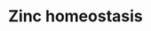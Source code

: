 ---
annotations:
- id: PW:0000355
  parent: regulatory pathway
  type: Pathway Ontology
  value: homeostasis pathway
authors:
- GIOVANNA VALENTI
- Trovato angela
- Egonw
- Khanspers
- Mkutmon
- MaintBot
citedin:
- link: PMC7817261
description: Zinc is a transition metal and catalytic cofactor involved in many biological
  processes such as proliferation, development and differentiation, regulation of
  DNA synthesis, genomic stability, cell activation, RNA transcription, immune function.
  Zinc homeostasis in cells is ensured by various protein families including zinc
  transporters, zinc-binding proteins (Metallothioneins, MTs), transcription factors
  (MTF1-2). ZnT (1-10) transporters are responsible of zinc efflux and are assigned
  to the SLC30A family while ZIP (1-14) transporters are responsible for the influx
  of zinc into the cytoplasm and are assigned to the SLC39A family. Zn2+ enters into
  the cell by the ZIP transporters, and once inside the cell is available to bind
  metalloproteins (MT) which deliver to ZnT, or the zinc can bind to directly ZnTs
  and then deliver in the organelles / vesicles or lead outside the cell. Elevated
  zinc levels have been reported in different tumour tissue, such as breast and lung
  cancer
last-edited: 2022-01-27
ndex: daa280a6-8b66-11eb-9e72-0ac135e8bacf
organisms:
- Homo sapiens
redirect_from:
- /index.php/Pathway:WP3529
- /instance/WP3529
- /instance/WP3529_rr120882
revision: r120882
schema-jsonld:
- '@context': https://schema.org/
  '@id': https://wikipathways.github.io/pathways/WP3529.html
  '@type': Dataset
  creator:
    '@type': Organization
    name: WikiPathways
  description: Zinc is a transition metal and catalytic cofactor involved in many
    biological processes such as proliferation, development and differentiation, regulation
    of DNA synthesis, genomic stability, cell activation, RNA transcription, immune
    function. Zinc homeostasis in cells is ensured by various protein families including
    zinc transporters, zinc-binding proteins (Metallothioneins, MTs), transcription
    factors (MTF1-2). ZnT (1-10) transporters are responsible of zinc efflux and are
    assigned to the SLC30A family while ZIP (1-14) transporters are responsible for
    the influx of zinc into the cytoplasm and are assigned to the SLC39A family. Zn2+
    enters into the cell by the ZIP transporters, and once inside the cell is available
    to bind metalloproteins (MT) which deliver to ZnT, or the zinc can bind to directly
    ZnTs and then deliver in the organelles / vesicles or lead outside the cell. Elevated
    zinc levels have been reported in different tumour tissue, such as breast and
    lung cancer
  keywords:
  - MT1A
  - MT1B
  - MT1E
  - MT1F
  - MT1G
  - MT1H
  - MT1L
  - MT1M
  - MT1X
  - MT2A
  - MT3
  - MT4
  - MTF1
  - SLC30A1
  - SLC30A10
  - SLC30A2
  - SLC30A3
  - SLC30A4
  - SLC30A5
  - SLC30A6
  - SLC30A7
  - SLC30A8
  - SLC30A9
  - SLC39A1
  - SLC39A10
  - SLC39A11
  - SLC39A12
  - SLC39A13
  - SLC39A14
  - SLC39A2
  - SLC39A3
  - SLC39A4
  - SLC39A5
  - SLC39A6
  - SLC39A7
  - SLC39A8
  - SLC39A9
  - Zn++
  license: CC0
  name: Zinc homeostasis
seo: CreativeWork
title: Zinc homeostasis
wpid: WP3529
---